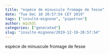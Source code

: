 ```yaml
---
title: "espèce de minuscule fromage de fesse"
date: "Tue Dec 10 20:57:54 CET 2019"
tags: ["insulte-mignone", "pipotron"]
author: m1ch3l
categories: ["generated"]
slug: "insulte-mignone/2019-12-10-20:57:54"
---
```


espèce de minuscule fromage de fesse
